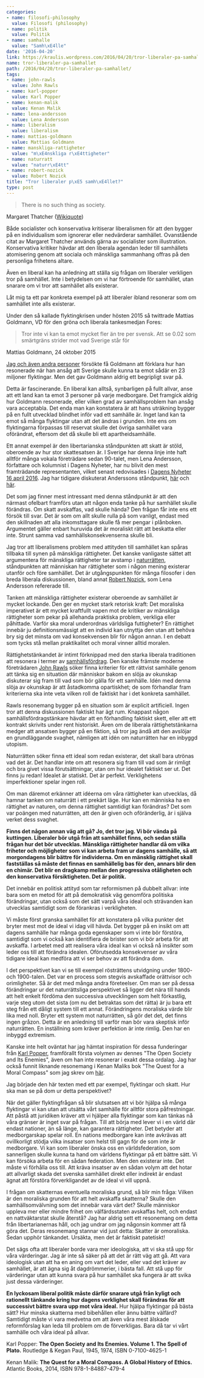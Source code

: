 ```yaml
---
categories:
- name: filosofi-philosophy
  value: Filosofi (philosophy)
- name: politik
  value: Politik
- name: samhalle
  value: "Samh\xE4lle"
date: '2016-04-20'
link: https://kraulis.wordpress.com/2016/04/20/tror-liberaler-pa-samhallet/
name: tror-liberaler-pa-samhallet
path: /2016/04/20/tror-liberaler-pa-samhallet/
tags:
- name: john-rawls
  value: John Rawls
- name: karl-popper
  value: Karl Popper
- name: kenan-malik
  value: Kenan Malik
- name: lena-andersson
  value: Lena Andersson
- name: liberalism
  value: liberalism
- name: mattias-goldmann
  value: Mattias Goldmann
- name: manskliga-rattigheter
  value: "m\xE4nskliga r\xE4ttigheter"
- name: naturratt
  value: "naturr\xE4tt"
- name: robert-nozick
  value: Robert Nozick
title: "Tror liberaler p\xE5 samh\xE4llet?"
type: post
---
```

> There is no such thing as society.

Margaret Thatcher ([Wikiquote](https://en.wikiquote.org/wiki/Margaret_Thatcher))

Både socialister och konservativa kritiserar liberalismen för att den bygger på en individualism som ignorerar eller nedvärderar samhället. Ovanstående citat av Margaret Thatcher används gärna av socialister som illustration. Konservativa kritiker hävdar att den liberala agendan leder till samhällets atomisering genom att sociala och mänskliga sammanhang offras på den personliga frihetens altare.

Även en liberal kan ha anledning att ställa sig frågan om liberaler verkligen tror på samhället. Inte i betydelsen om vi har förtroende för samhället, utan snarare om vi tror att samhället alls existerar.

Låt mig ta ett par konkreta exempel på att liberaler ibland resonerar som om samhället inte alls existerar.



Under den så kallade flyktingkrisen under hösten 2015 så twittrade Mattias Goldmann, VD för den gröna och liberala tankesmedjan Fores:

> Tror inte vi kan ta emot mycket fler än tre per svensk. Att se 0.02 som smärtgräns strider mot vad Sverige står för

Mattias Goldmann, 24 oktober 2015

[Jag och även andra personer](/posts/) försökte få Goldmann att förklara hur han resonerade när han ansåg att Sverige skulle kunna ta emot sådär en 23 miljoner flyktingar. Men det gav Goldmann aldrig ett begripligt svar på.

Detta är fascinerande. En liberal kan alltså, synbarligen på fullt allvar, anse att ett land kan ta emot 3 personer på varje medborgare. Det framgick aldrig hur Goldmann resonerade, eller vilken grad av samhällsproblem han ansåg vara acceptabla. Det enda man kan konstatera är att hans uträkning bygger på en fullt utvecklad blindhet inför vad ett samhälle är. Inget land kan ta emot så många flyktingar utan att det ändras i grunden. Inte ens om flyktingarna förpassas till reservat skulle det övriga samhället vara oförändrat, eftersom det då skulle bli ett apartheidsamhälle.

Ett annat exempel är den libertarianska ståndpunkten att skatt är stöld, oberoende av hur stor skattesatsen är. I Sverige har denna linje inte haft alltför många vokala företrädare sedan 90-talet, men Lena Andersson, författare och kolumnist i Dagens Nyheter, har nu blivit den mest framträdande representanten, vilket senast redovisades i [Dagens Nyheter 16 april 2016](http://www.dn.se/ledare/kolumner/lena-andersson-skatt-ar-den-sanna-girigheten/). Jag har tidigare diskuterat Anderssons ståndpunkt, [här](/posts/) och [här](/posts/).

Det som jag finner mest intressant med denna ståndpunkt är att den närmast ofelbart framförs utan att någon enda tanke på hur samhället skulle förändras. Om skatt avskaffas, vad skulle hända? Den frågan får inte ens ett försök till svar. Det är som om allt skulle rulla på som vanligt, endast med den skillnaden att alla inkomsttagare skulle få mer pengar i plånboken. Argumentet gäller enbart huruvida det är moraliskt rätt att beskatta eller inte. Strunt samma vad samhällskonsekvenserna skulle bli.

Jag tror att liberalismens problem med attityden till samhället kan spåras tillbaka till synen på mänskliga rättigheter. Det kanske vanligaste sättet att argumentera för mänskliga rättigheter tar avstamp i [naturrätten](https://sv.wikipedia.org/wiki/Naturr%C3%A4tt), ståndpunkten att människan har rättigheter som i någon mening existerar utanför och före samhället. Det är utgångspunkten för många filosofer i den breda liberala diskussionen, bland annat [Robert Nozick](https://en.wikipedia.org/wiki/Robert_Nozick), som Lena Andersson refererade till.

Tanken att mänskliga rättigheter existerar oberoende av samhället är mycket lockande. Den ger en mycket stark retorisk kraft: Det moraliska imperativet är ett mycket kraftfullt vapen mot de kritiker av mänskliga rättigheter som pekar på allehanda praktiska problem, verkliga eller påhittade. Varför ska moral underordnas världsliga futtigheter? En rättighet innebär ju definitionsmässigt att en individ kan utnyttja den utan att behöva bry sig det minsta om vad konsekvensen blir för någon annan. I en debatt som tycks stå mellan praktikalitet och moral vinner alltid moralen.

Rättighetstänkandet är intimt förknippad med den starka liberala traditionen att resonera i termer av [samhällsfördrag](https://en.wikipedia.org/wiki/Social_contract). Den kanske främste moderne företrädaren [John Rawls](https://en.wikipedia.org/wiki/John_Rawls) söker finna kriterier för ett rättvist samhälle genom att tänka sig en situation där människor bakom en slöja av okunskap diskuterar sig fram till vad som bör gälla för ett samhälle. Idén med denna slöja av okunskap är att åstadkomma opartiskhet; de som förhandlar fram kriterierna ska inte veta vilken roll de faktiskt har i det konkreta samhället.

Rawls resonemang bygger på en situation som är explicit artificiell. Ingen tror att denna diskussionen faktiskt har ägt rum. Knappast någon samhällsfördragstänkare hävdar att en förhandling faktiskt skett, eller att ett kontrakt skrivits under rent historiskt. Även om de liberala rättighetstänkarna medger att ansatsen bygger på en fiktion, så tror jag ändå att den avslöjar en grundläggande svaghet, nämligen att idén om naturrätten har en inbyggd utopism.

Naturrätten söker finna ett ideal som redan existerar, det skall bara utrönas vad det är. Det handlar inte om att resonera sig fram till vad som är rimligt och bra givet vissa förutsättningar, utan om hur idealet faktiskt ser ut. Det finns ju redan! Idealet är statiskt. Det är perfekt. Verklighetens imperfektioner spelar ingen roll.

Om man däremot erkänner att idéerna om våra rättigheter kan utvecklas, då hamnar tanken om naturrätt i ett prekärt läge. Hur kan en människa ha en rättighet av naturen, om denna rättighet samtidigt kan förändras? Det som var poängen med naturrätten, att den är given och oföränderlig, är i själva verket dess svaghet.

**Finns det någon annan väg att gå? Jo, det tror jag. Vi bör vända på kuttingen. Liberaler bör utgå från att samhället finns, och sedan ställa frågan hur det bör utvecklas. Mänskliga rättigheter handlar då om vilka friheter och möjligheter som vi kan arbeta fram ur dagens samhälle, så att morgondagens blir bättre för individerna. Om en mänsklig rättighet skall fastställas så måste det finnas en samhällelig bas för den, annars blir den en chimär. Det blir en dragkamp mellan den progressiva otåligheten och den konservativa försiktigheten. Det är politik.**

Det innebär en politisk attityd som tar reformismen på dubbelt allvar: inte bara som en metod för att på demokratisk väg genomföra politiska förändringar, utan också som det sätt varpå våra ideal och strävanden kan utvecklas samtidigt som de förankras i verkligheten.

Vi måste först granska samhället för att konstatera på vilka punkter det bryter mest mot de ideal vi idag vill hävda. Det bygger på en insikt om att dagens samhälle har många goda egenskaper som vi inte bör förstöra, samtidigt som vi också kan identifiera de brister som vi bör arbeta för att avskaffa. I arbetet med att realisera våra ideal kan vi också nå insikter som leder oss till att förändra idealen. Oförutsedda konsekvenser av våra tidigare ideal kan medföra att vi ser behov av att förändra dom.

I det perspektivet kan vi se till exempel rösträttens utvidgning under 1800- och 1900-talen. Det var en process som stegvis avskaffade orättvisor och orimligheter. Så är det med många andra företeelser. Om man ser på dessa förändringar ur det naturrättsliga perspektivet så ligger det nära till hands att helt enkelt fördöma den successiva utvecklingen som helt förkastlig, varje steg utom det sista (om nu det betraktas som det rätta) är ju bara ett steg från ett dåligt system till ett annat. Förändringens moraliska värde blir lika med noll. Bryter ett system mot naturrätten, så gör det det, det finns ingen gråzon. Detta är en anledning till varför man bör vara skeptisk inför naturrätten. En inställning som kräver perfektion är inte rimlig. Den har en inbyggd extremism.

Kanske inte helt oväntat har jag hämtat inspiration för dessa funderingar från [Karl Popper](/posts/), framförallt första volymen av dennes "The Open Society and Its Enemies", även om han inte resonerar i exakt dessa ordalag. Jag har också funnit liknande resonemang i Kenan Maliks bok "The Quest for a Moral Compass" som jag skrev om [här](/posts/).

Jag började den här texten med ett par exempel, flyktingar och skatt. Hur ska man se på dom ur detta perspektivet?

När det gäller flyktingfrågan så blir slutsatsen att vi bör hjälpa så många flyktingar vi kan utan att utsätta vårt samhälle för alltför stora påfrestningar. Att påstå att juridiken kräver att vi hjälper alla flyktingar som kan tänkas nå våra gränser är inget svar på frågan. Till att börja med lever vi i en värld där endast nationer, än så länge, kan garantera rättigheter. Det betyder att medborgarskap spelar roll. En nations medborgare kan inte avkrävas att ovillkorligt stödja vilka insatser som helst till gagn för de som inte är medborgare. Vi kan som liberaler önska oss en världsfederation, som sannerligen skulle kunna ta hand om världens flyktingar på ett bättre sätt. Vi kan försöka arbeta för en sådan federation. Men den existerar inte. Det måste vi förhålla oss till. Att kräva insatser av en sådan volym att det hotar att allvarligt skada det svenska samhället direkt eller indirekt är endast ägnat att förstöra förverkligandet av de ideal vi vill uppnå.

I frågan om skatternas eventuella moraliska grund, så blir min fråga: Vilken är den moraliska grunden för att helt avskaffa skatterna? Skulle den samhällsomvälvning som det innebär vara värt det? Skulle människor uppleva mer eller mindre frihet om välfärdsstaten avskaffas helt, och endast en nattväktarstat skulle återstå? Jag har aldrig sett ett resonemang om detta från libertarianernas håll, och jag undrar om jag någonsin kommer att få göra det. Deras resonemang stannar vid just detta: Skatter är omoraliska. Sedan upphör tänkandet. Ursäkta, men det är faktiskt patetiskt!

Det sägs ofta att liberaler borde vara mer ideologiska, att vi ska stå upp för våra värderingar. Jag är inte så säker på att det är rätt väg att gå. Att vara ideologisk utan att ha en aning om vart det leder, eller vad det kräver av samhället, är att ägna sig åt dagdrömmerier, i bästa fall. Att stå upp för värderingar utan att kunna svara på hur samhället ska fungera är att svika just dessa värderinger.

**En lyckosam liberal politik måste därför snarare utgå från kyligt och rationellt tänkande kring hur dagens verklighet skall förändras för att successivt bättre svara upp mot våra ideal.** Hur hjälpa flyktingar på bästa sätt? Hur minska skatterna med bibehållen eller ännu bättre välfärd? Samtidigt måste vi vara medvetna om att även våra mest älskade reformförslag kan leda till problem om de förverkligas. Bara då tar vi vårt samhälle och våra ideal på allvar.

Karl Popper: **The Open Society and Its Enemies. Volume 1. The Spell of Plato.** Routledge &amp; Kegan Paul, 1945, 1974, ISBN 0-7100-4625-1

Kenan Malik: **The Quest for a Moral Compass. A Global History of Ethics.** Atlantic Books, 2014, ISBN 978-1-84887-479-4

